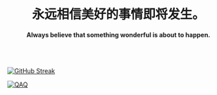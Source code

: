 
<div align="center">
  <h1>永远相信美好的事情即将发生。</h1>
  <h4>Always believe that something wonderful is about to happen. </h4>
</div>

<br />

## 


[![GitHub Streak](https://streak-stats.demolab.com?user=hwxlikemi&theme=dark&hide_border=%E5%81%87&border_radius=5&locale=zh_Hans&mode=weekly)](https://github.com/hwxlikemi) 

<div>
  <a href="https://github.com/hwxlikemi">
    <img src="https://github-readme-stats-neon-psi-82.vercel.app/api?username=hwxlikemi&show_icons=true&hide_border=true&icon_color=586069&title_color=a0a9af" alt="QAQ">
  </a>
</div>


